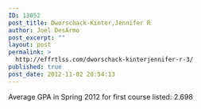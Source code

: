 ```yaml
---
ID: 13052
post_title: Dworschack-Kinter,Jennifer R
author: Joel DesArmo
post_excerpt: ""
layout: post
permalink: >
  http://effrtlss.com/dworschack-kinterjennifer-r-3/
published: true
post_date: 2012-11-02 20:54:13
---
```

<p>Average GPA in Spring 2012 for first course listed: 2.698</p>